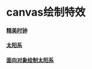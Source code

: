 # canvas绘制特效
#### [精美时钟](https://github.com/Jennifer1216/canvas/blob/master/clock/clock.html)

#### [太阳系](https://github.com/Jennifer1216/canvas/tree/master/solarSystem.html)
#### [面向对象绘制太阳系](https://github.com/Jennifer1216/canvas/tree/master/solarSystem.html)
